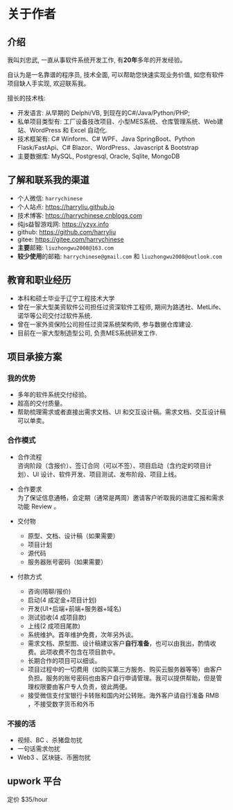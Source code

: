 # 关于作者

 

## 介绍   
我叫刘忠武, 一直从事软件系统开发工作, 有**20年**多年的开发经验。  

自认为是一名靠谱的程序员, 技术全面, 可以帮助您快速实现业务价值, 如您有软件项目缺人手实现, 欢迎联系我。  

擅长的技术栈: 
- 开发语言: 从早期的 Delphi/VB, 到现在的C#/Java/Python/PHP;   
- 私单项目类型有: 工厂设备技改项目、小型MES系统、仓库管理系统、Web建站、WordPress 和 Excel 自动化.  
- 技术框架有: C# Winform、C# WPF、Java SpringBoot、Python Flask/FastApi、C# Blazor、WordPress、Javascript & Bootstrap 
- 主要数据库: MySQL, Postgresql, Oracle, Sqlite, MongoDB

## 了解和联系我的渠道 
- 个人微信: `harrychinese` 
- 个人站点: <https://harryliu.github.io>
- 技术博客: <https://harrychinese.cnblogs.com>
- 纯js益智游戏网: <https://yzyx.info>
- github: <https://github.com/harryliu> 
- gitee: <https://gitee.com/harrychinese>
- **主要**邮箱: `liuzhongwu2008@163.com`
- **较少使用**的邮箱: `harrychinese@gmail.com`  和 `liuzhongwu2008@outlook.com` 

## 教育和职业经历
- 本科和硕士毕业于辽宁工程技术大学
- 曾在一家大型美资软件公司担任过资深软件工程师, 期间为路透社、MetLife、诺华等公司交付过软件系统.
- 曾在一家外资保险公司担任过资深系统架构师, 参与数据仓库建设.
- 目前在一家大型制造型公司, 负责MES系统研发工作. 


## 项目承接方案

### 我的优势
- 多年的软件系统交付经验。
- 超高的交付质量。
- 帮助梳理需求或者直接出需求文档、UI 和交互设计稿。需求文档、交互设计稿可以单卖。


### 合作模式 
- 合作流程  
咨询阶段（含报价）、签订合同（可以不签）、项目启动（含约定的项目计划）、UI 设计、软件开发、项目测试、发布阶段、项目上线。

- 合作要求  
为了保证信息通畅，会定期（通常是两周）邀请客户听取我的进度汇报和需求功能 Review 。

- 交付物  
    - 原型、文档、设计稿（如果需要）
    - 项目计划
    - 源代码
    - 服务器账号密码（如果需要）
  
- 付款方式  
  - 咨询(陪聊/报价)
  - 启动(4 成定金+项目计划)
  - 开发(UI+后端+前端+服务器+域名)
  - 测试验收(4 成项目款)
  - 上线(2 成项目尾款)
  - 系统维护。首年维护免费，次年另外谈。
  - 需求文档、原型图、设计稿建议客户**自行准备**，也可以由我出，酌情收费。此项收费不包含在项目款中。
  - 长期合作的项目可以细谈。
  - 项目过程中的一切费用（如购买第三方服务、购买云服务器等等）由客户负担。服务的账号密码也由客户自行申请管理。我可以提供帮助，但是管理权限要由客户专人负责，彼此两便。
  - 接受微信支付宝银行卡转账和国内对公转账。海外客户请自行准备 RMB ，不接受数字货币和外币
 

### 不接的活
- 视频、BC 、杀猪盘勿扰
- 一句话需求勿扰
- Web3 、区块链、币圈勿扰

## upwork 平台
定价 $35/hour 

